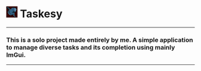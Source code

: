 <h1> <img src="./resources/icon/taskesy_icon.png" alt="Moon Fish - Taskesy's Icon, Default Version" width="30"> Taskesy </h1>

---
### This is a solo project made entirely by me. A simple application to manage diverse tasks and its completion using mainly ImGui.
---